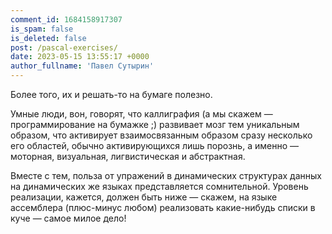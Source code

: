 ```yaml
---
comment_id: 1684158917307
is_spam: false
is_deleted: false
post: /pascal-exercises/
date: 2023-05-15 13:55:17 +0000
author_fullname: 'Павел Сутырин'
---
```


Более того, их и решать-то на бумаге полезно.

Умные люди, вон, говорят, что каллиграфия (а мы скажем — программирование на бумажке ;) развивает мозг тем уникальным образом, что активирует взаимосвязанным образом сразу несколько его областей, обычно активирующихся лишь порознь, а именно — моторная, визуальная, лигвистическая и абстрактная.

Вместе с тем, польза от упражений в динамических структурах данных на динамических же языках представляется сомнительной. Уровень реализации, кажется, должен быть ниже — скажем, на языке ассемблера (плюс-минус любом) реализовать какие-нибудь списки в куче — самое милое дело!
